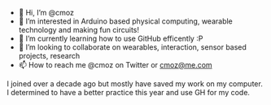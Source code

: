 - 👋 Hi, I’m @cmoz
- 👀 I’m interested in Arduino based physical computing, wearable technology and making fun circuits!
- 🌱 I’m currently learning how to use GitHub efficently :P
- 💞️ I’m looking to collaborate on wearables, interaction, sensor based projects, research
- 📫 How to reach me @cmoz on Twitter or cmoz@me.com

<!---
cmoz/cmoz is a ✨ special ✨ repository because its `README.md` (this file) appears on your GitHub profile.
You can click the Preview link to take a look at your changes.
--->
I joined over a decade ago but mostly have saved my work on my computer. I determined to have a better practice this year and use GH for my code. 
